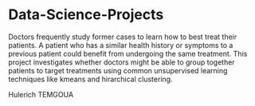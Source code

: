 # Data-Science-Projects
Doctors frequently study former cases to learn how to best treat their patients.
A patient who has a similar health history or symptoms to a previous patient could benefit from undergoing the same treatment.
This project investigates whether doctors might be able to group together patients to target treatments
using common unsupervised learning techniques like kmeans and hirarchical clustering.

Hulerich TEMGOUA

